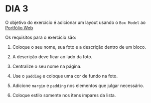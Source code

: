 # DIA 3

O objetivo do exercício é adicionar um layout usando o `Box Model` ao [Portfólio Web](https://lucasmanoelduarte.github.io/)

Os requisitos para o exercício são:

1. Coloque o seu nome, sua foto e a descrição dentro de um bloco.

2. A descrição deve ficar ao lado da foto.

3. Centralize o seu nome na página.

4. Use o `padding` e coloque uma cor de fundo na foto.

5. Adicione `margin` e `padding` nos elementos que julgar necessário.

6. Coloque estilo somente nos itens ímpares da lista.
